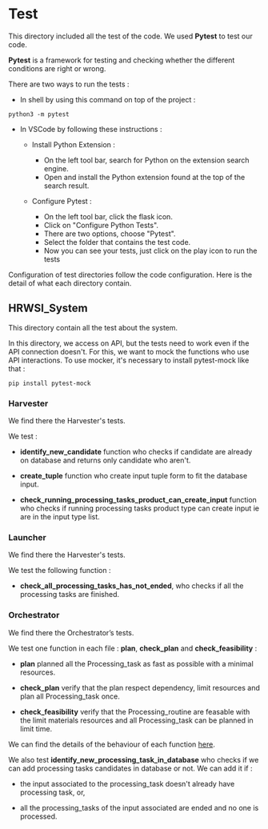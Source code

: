 # Test

This directory included all the test of the code. We used **Pytest** to test our code.

**Pytest** is a framework for testing and checking whether the different conditions are right or wrong.

There are two ways to run the tests :

* In shell by using this command on top of the project :

```batch
python3 -m pytest
```

* In VSCode by following these instructions :

  * Install Python Extension :

    * On the left tool bar, search for Python on the extension search engine.
    * Open and install the Python extension found at the top of the search result.

  * Configure Pytest :

    * On the left tool bar, click the flask icon.
    * Click on "Configure Python Tests".
    * There are two options, choose "Pytest".
    * Select the folder that contains the test code.
    * Now you can see your tests, just click on the play icon to run the tests

Configuration of test directories follow the code configuration. Here is the detail of what each directory contain.

## HRWSI_System

This directory contain all the test about the system.

In this directory, we access on API, but the tests need to work even if the API connection doesn't. For this, we want to mock the functions who use API interactions. To use mocker,  it's necessary to install pytest-mock like that :

```batch
pip install pytest-mock
```

### Harvester

We find there the Harvester's tests.

We test :

* **identify_new_candidate** function who checks if candidate are already on database and returns only candidate who aren't.

* **create_tuple** function who create input tuple form to fit the database input.

* **check_running_processing_tasks_product_can_create_input** function who checks if running processing tasks product type can create input ie are in the input type list.

### Launcher

We find there the Harvester's tests.

We test the following function :

* **check_all_processing_tasks_has_not_ended**, who checks if all the processing tasks are finished.

### Orchestrator

We find there the Orchestrator’s tests.

We test one function in each file : **plan**, **check_plan** and **check_feasibility** :

* **plan** planned all the Processing_task as fast as possible with a minimal resources.

* **check_plan** verify that the plan respect dependency, limit resources and plan all Processing_task once.

* **check_feasibility** verify that the Processing_routine are feasable with the limit materials resources and all Processing_task can be planned in limit time.

We can find the details of the behaviour of each function [here](https://docs.google.com/document/d/1wFyunvr8BNWvSiJscfk7o_9oxOPS0iXNCAQG-vJrO24/edit?usp=sharing).

We also test **identify_new_processing_task_in_database** who checks if we can add processing tasks candidates in database or not. We can add it if :

* the input associated to the processing_task doesn't already have processing task, or,

* all the processing_tasks of the input associated are ended and no one is processed.
